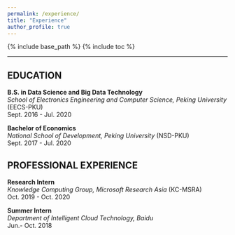 ```yaml
---
permalink: /experience/
title: "Experience"
author_profile: true
---
```


{% include base_path %}
{% include toc %}

---

## EDUCATION
**B.S. in Data Science and Big Data Technology**    
  *School of Electronics Engineering and Computer Science, Peking University* (EECS-PKU)   
  Sept. 2016 - Jul. 2020

**Bachelor of Economics**   
  *National School of Development, Peking University* (NSD-PKU)     
  Sept. 2017 - Jul. 2020


## PROFESSIONAL EXPERIENCE
**Research Intern**   
  *Knowledge Computing Group, Microsoft Research Asia* (KC-MSRA)    
  Oct. 2019 - Oct. 2020

**Summer Intern**   
  *Department of Intelligent Cloud Technology, Baidu*     
  Jun.- Oct. 2018
